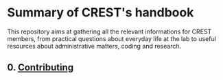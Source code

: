 # Summary of CREST's handbook

This repository aims at gathering all the relevant informations for CREST members, from practical questions about everyday life at the lab to useful resources about administrative matters, coding and research.

## 0. [Contributing](CONTRIBUTING.md)
